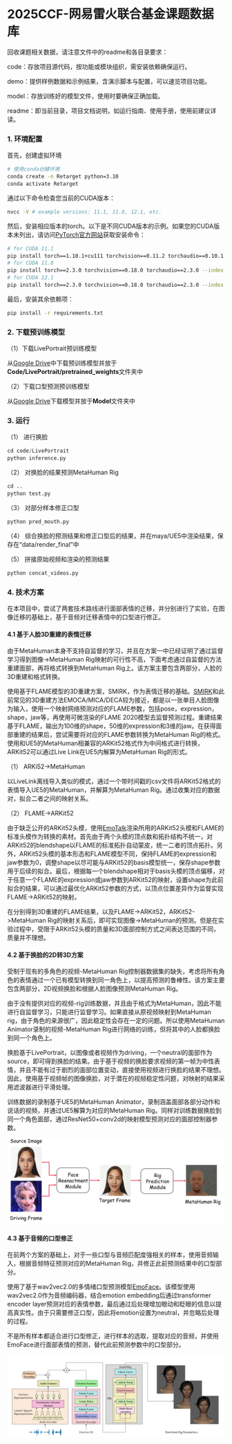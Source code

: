 # 2025CCF-网易雷火联合基金课题数据库

回收课题相关数据，请注意文件中的readme和各目录要求：

code：存放项目源代码，按功能或模块组织，需安装依赖确保运行。

demo：提供样例数据和示例结果，含演示脚本与配置，可以速览项目功能。

model：存放训练好的模型文件，使用时要确保正确加载。

readme：即当前目录，项目文档说明，如运行指南、使用手册，使用前建议详读。

### 1. 环境配置

首先，创建虚拟环境

```bash
# 使用conda创建环境
conda create -n Retarget python=3.10
conda activate Retarget
```

通过以下命令检查您当前的CUDA版本：

```bash
nvcc -V # example versions: 11.1, 11.8, 12.1, etc.
```

然后，安装相应版本的torch。以下是不同CUDA版本的示例。如果您的CUDA版本未列出，请访问[PyTorch官方网站](https://pytorch.org/get-started/previous-versions)获取安装命令：

```bash
# for CUDA 11.1
pip install torch==1.10.1+cu111 torchvision==0.11.2 torchaudio==0.10.1 -f https://download.pytorch.org/whl/cu111/torch_stable.html
# for CUDA 11.8
pip install torch==2.3.0 torchvision==0.18.0 torchaudio==2.3.0 --index-url https://download.pytorch.org/whl/cu118
# for CUDA 12.1
pip install torch==2.3.0 torchvision==0.18.0 torchaudio==2.3.0 --index-url https://download.pytorch.org/whl/cu121
```

最后，安装其余依赖项：

```bash
pip install -r requirements.txt
```



### 2. 下载预训练模型

（1）下载LivePortrait预训练模型

从[Google Drive](https://drive.google.com/drive/folders/1UtKgzKjFAOmZkhNK-OYT0caJ_w2XAnib)中下载预训练模型并放于**Code/LivePortrait/pretrained_weights**文件夹中

（2）下载口型预测预训练模型

从[Google Drive](https://drive.google.com/file/d/1PYIfppWAIVFuO2dWQgIuLrvSMkAYYTE5/view)下载模型并放于**Model**文件夹中



### 3. 运行

（1） 进行换脸

```python
cd code/LivePortrait
python inference.py
```

（2） 对换脸的结果预测MetaHuman Rig

```python
cd ..
python test.py
```

（3） 对部分样本修正口型

```python
python pred_mouth.py
```

（4） 综合换脸的预测结果和修正口型后的结果，并在maya/UE5中渲染结果，保存在“data/render_final”中

（5） 拼接原始视频和渲染的预测结果

```4
python concat_videos.py
```



### 4. 技术方案

在本项目中，尝试了两套技术路线进行面部表情的迁移，并分别进行了实验，在图像迁移的基础上，基于音频对迁移表情中的口型进行修正。

#### 4.1 基于人脸3D重建的表情迁移

由于MetaHuman本身不支持自监督的学习，并且在方案一中已经证明了通过监督学习得到图像->MetaHuman Rig映射的可行性不高，下面考虑通过自监督的方法重建面部，再将格式转换到MetaHuman Rig上。该方案主要包含两部分，人脸的3D重建和格式转换。

使用基于FLAME模型的3D重建方案，SMIRK，作为表情迁移的基础。[SMIRK](https://openaccess.thecvf.com/content/CVPR2024/papers/Retsinas_3D_Facial_Expressions_through_Analysis-by-Neural-Synthesis_CVPR_2024_paper.pdf)和此前常见的3D重建方法EMOCA/MICA/DECA较为接近，都是以一张单目人脸图像为输入，使用一个映射网络预测对应的FLAME参数，包括pose，expression，shape，jaw等，再使用可微渲染的FLAME 2020模型去监督预测过程。重建结果基于FLAME，输出为100维的shape，50维的expression和3维的jaw。在获得面部重建的结果后，尝试需要将对应的FLAME参数转换为MetaHuman Rig的格式。使用和UE5的MetaHuman相兼容的ARKit52格式作为中间格式进行转换，ARKit52可以通过Live Link在UE5内解算为MetaHuman Rig的形式。

（1） ARKi52->MetaHuman

以LiveLink离线导入类似的模式，通过一个带时间戳的csv文件将ARKit52格式的表情导入UE5的MetaHuman，并解算为MetaHuman Rig。通过收集对应的数据对，拟合二者之间的映射关系。

（2） FLAME->ARKit52

由于缺乏公开的ARKit52头模，使用[EmoTalk](https://github.com/psyai-net/EmoTalk_release)渲染所用的ARKit52头模和FLAME的标准头模作为转换的素材。首先由于两个头模的顶点数和拓扑结构不统一，对ARKit52的blendshape以FLAME的标准拓扑自动蒙皮，统一二者的顶点拓扑。另外，ARKit52头模的基本形态和FLAME模型不同，保持FLAME的expression和jaw参数为0，调整shape以尽可能与ARKit52的basis模型统一，保存shape参数用于后续的拟合。最后，根据每一个blendshape相对于basis头模的顶点偏移，对于任意一个FLAME的expression或jaw参数到ARKit52的映射，设置shape为此前拟合的结果，可以通过最优化ARKit52参数的方式，以顶点位置差异作为监督实现FLAME->ARKit52的映射。

在分别得到3D重建的FLAME结果，以及FLAME->ARKit52，ARKit52->MetaHuman Rig的映射关系后，即可实现图像->MetaHuman的预测。但是在实验过程中，受限于ARKit52头模的质量和3D面部控制方式之间表达范围的不同，质量并不理想。

####  4.2  基于换脸的2D转3D方案

受制于现有的多角色的视频-MetaHuman Rig控制器数据集的缺失，考虑将所有角色的表情通过一个已有模型转换到同一角色上，以提高预测的鲁棒性。该方案主要包含两部分，2D视频换脸和根据人脸图像预测MetaHuman Rig。

由于没有提供对应的视频-rig训练数据，并且由于格式为MetaHuman，因此不能进行自监督学习，只能进行监督学习。如果直接从原视频映射到MetaHuman rig，由于角色的来源很广，因此稳定性会存在一定的问题。所以使用MetaHuman Animator录制的视频-MetaHuman Rig进行网络的训练，但将其中的人脸都换脸到同一个角色上。

换脸基于LivePortrait，以图像或者视频作为driving，一个neutral的面部作为source，即可得到换脸的结果。由于基于视频的换脸要求视频的第一帧为中性表情，并且不能有过于剧烈的面部位置变动，直接使用视频进行换脸的结果不理想。因此，使用基于视频帧的图像换脸，对于潜在的视频稳定性问题，对映射的结果采用滤波器进行平滑处理。

训练数据的录制基于UE5的MetaHuman Animator，录制涵盖面部各部分动作和说话的视频，并通过UE5解算为对应的MetaHuman Rig。同样对训练数据换脸到同一个角色面部，通过ResNet50+conv2d的映射模型预测对应的面部控制器参数。

<p align="center">
  <img src="./assets/retarget.png" alt="image">
</p>

####  4.3 基于音频的口型修正

在前两个方案的基础上，对于一些口型与音频匹配度强相关的样本，使用音频输入，根据音频特征预测对应的MetaHuman Rig，并修正此前预测结果中的口型部分。

使用了基于wav2vec2.0的多情绪口型预测模型[EmoFace](https://github.com/SJTU-Lucy/EmoFace)。该模型使用wav2vec2.0作为音频编码器，结合emotion embedding后通过transformer encoder layer预测对应的表情参数，最后通过后处理增加眼动和眨眼的信息以提高真实性。由于只需要修正口型，因此将emotion设置为neutral，并忽略后处理的过程。

不是所有样本都适合进行口型修正，进行样本的选取，提取对应的音频，并使用EmoFace进行面部表情的预测，替代此前预测参数中的口型部分。

<p align="center">
  <img src="./assets/lip.png" alt="image">
</p>
